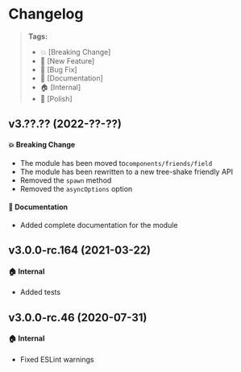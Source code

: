 Changelog
=========

> **Tags:**
> - :boom:       [Breaking Change]
> - :rocket:     [New Feature]
> - :bug:        [Bug Fix]
> - :memo:       [Documentation]
> - :house:      [Internal]
> - :nail_care:  [Polish]

## v3.??.?? (2022-??-??)

#### :boom: Breaking Change

* The module has been moved to`components/friends/field`
* The module has been rewritten to a new tree-shake friendly API
* Removed the `spawn` method
* Removed the `asyncOptions` option

#### :memo: Documentation

* Added complete documentation for the module

## v3.0.0-rc.164 (2021-03-22)

#### :house: Internal

* Added tests

## v3.0.0-rc.46 (2020-07-31)

#### :house: Internal

* Fixed ESLint warnings
